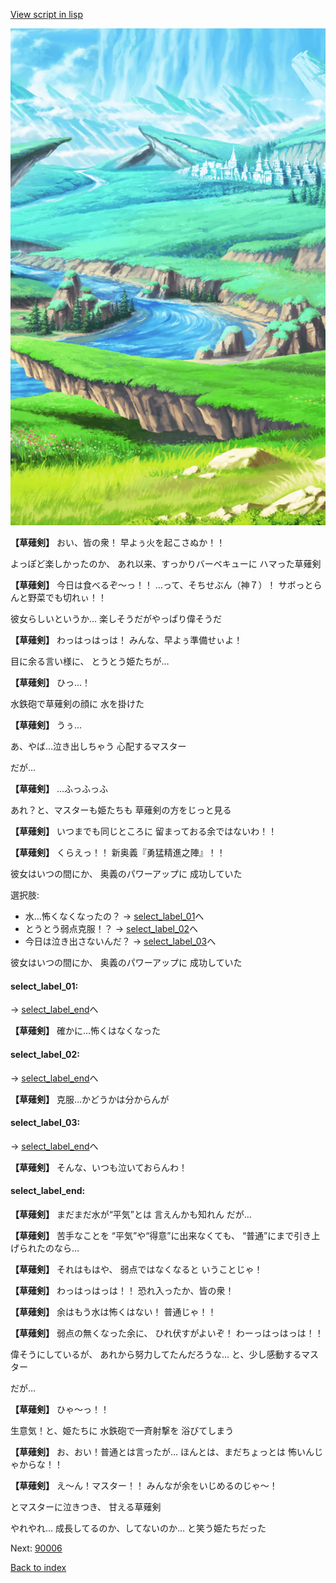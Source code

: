 [View script in lisp](../scripts/10044204.txt)

![plain.png](../images/backgrounds/plain.png)

**【草薙剣】**
おい、皆の衆！
早よぅ火を起こさぬか！！

よっぽど楽しかったのか、
あれ以来、すっかりバーベキューに
ハマった草薙剣

**【草薙剣】**
今日は食べるぞ～っ！！
…って、そちせぶん（神７）！
サボっとらんと野菜でも切れぃ！！

彼女らしいというか…
楽しそうだがやっぱり偉そうだ

**【草薙剣】**
わっはっはっは！
みんな、早よぅ準備せぃよ！

目に余る言い様に、
とうとう姫たちが…

**【草薙剣】**
ひっ…！

水鉄砲で草薙剣の顔に
水を掛けた

**【草薙剣】**
うぅ…

あ、やば…泣き出しちゃう
心配するマスター

だが…

**【草薙剣】**
…ふっふっふ

あれ？と、マスターも姫たちも
草薙剣の方をじっと見る

**【草薙剣】**
いつまでも同じところに
留まっておる余ではないわ！！

**【草薙剣】**
くらえっ！！
新奥義『勇猛精進之陣』！！

彼女はいつの間にか、
奥義のパワーアップに
成功していた

選択肢:
- 水…怖くなくなったの？ → [select_label_01](#select_label_01)へ
- とうとう弱点克服！？ → [select_label_02](#select_label_02)へ
- 今日は泣き出さないんだ？ → [select_label_03](#select_label_03)へ

彼女はいつの間にか、
奥義のパワーアップに
成功していた

#### select_label_01:
 → [select_label_end](#select_label_end)へ

**【草薙剣】**
確かに…怖くはなくなった

#### select_label_02:
 → [select_label_end](#select_label_end)へ

**【草薙剣】**
克服…かどうかは分からんが

#### select_label_03:
 → [select_label_end](#select_label_end)へ

**【草薙剣】**
そんな、いつも泣いておらんわ！

#### select_label_end:

**【草薙剣】**
まだまだ水が“平気”とは
言えんかも知れん
だが…

**【草薙剣】**
苦手なことを
“平気”や“得意”に出来なくても、
“普通”にまで引き上げられたのなら…

**【草薙剣】**
それはもはや、
弱点ではなくなると
いうことじゃ！

**【草薙剣】**
わっはっはっは！！
恐れ入ったか、皆の衆！

**【草薙剣】**
余はもう水は怖くはない！
普通じゃ！！

**【草薙剣】**
弱点の無くなった余に、
ひれ伏すがよいぞ！
わーっはっはっは！！

偉そうにしているが、
あれから努力してたんだろうな…
と、少し感動するマスター

だが…

**【草薙剣】**
ひゃ～っ！！

生意気！と、姫たちに
水鉄砲で一斉射撃を
浴びてしまう

**【草薙剣】**
お、おい！普通とは言ったが…
ほんとは、まだちょっとは
怖いんじゃからな！！

**【草薙剣】**
え～ん！マスター！！
みんなが余をいじめるのじゃ～！

とマスターに泣きつき、
甘える草薙剣

やれやれ…
成長してるのか、してないのか…
と笑う姫たちだった

Next: [90006](90006.md)

[Back to index](index.md)
